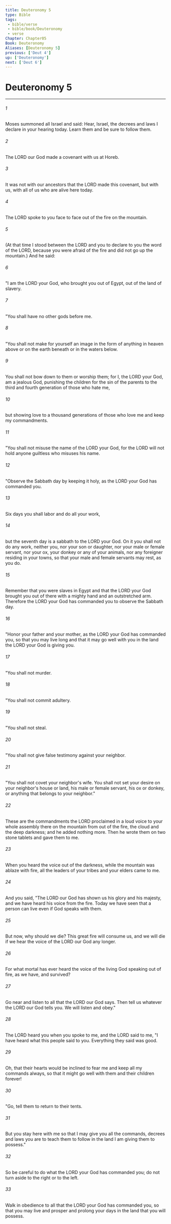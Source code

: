 ```yaml
---
title: Deuteronomy 5
type: Bible
tags:
 - bible/verse
 - bible/book/Deuteronomy
 - verse
Chapter: Chapter05
Book: Deuteronomy
Aliases: [Deuteronomy 5]
previous: ['Deut 4']
up: ['Deuteronomy']
next: ['Deut 6']
---
```

# Deuteronomy 5

***


###### 1 
Moses summoned all Israel and said: Hear, Israel, the decrees and laws I declare in your hearing today. Learn them and be sure to follow them. 

###### 2 
The LORD our God made a covenant with us at Horeb. 

###### 3 
It was not with our ancestors that the LORD made this covenant, but with us, with all of us who are alive here today. 

###### 4 
The LORD spoke to you face to face out of the fire on the mountain. 

###### 5 
(At that time I stood between the LORD and you to declare to you the word of the LORD, because you were afraid of the fire and did not go up the mountain.) And he said: 

###### 6 
"I am the LORD your God, who brought you out of Egypt, out of the land of slavery. 

###### 7 
"You shall have no other gods before me. 

###### 8 
"You shall not make for yourself an image in the form of anything in heaven above or on the earth beneath or in the waters below. 

###### 9 
You shall not bow down to them or worship them; for I, the LORD your God, am a jealous God, punishing the children for the sin of the parents to the third and fourth generation of those who hate me, 

###### 10 
but showing love to a thousand generations of those who love me and keep my commandments. 

###### 11 
"You shall not misuse the name of the LORD your God, for the LORD will not hold anyone guiltless who misuses his name. 

###### 12 
"Observe the Sabbath day by keeping it holy, as the LORD your God has commanded you. 

###### 13 
Six days you shall labor and do all your work, 

###### 14 
but the seventh day is a sabbath to the LORD your God. On it you shall not do any work, neither you, nor your son or daughter, nor your male or female servant, nor your ox, your donkey or any of your animals, nor any foreigner residing in your towns, so that your male and female servants may rest, as you do. 

###### 15 
Remember that you were slaves in Egypt and that the LORD your God brought you out of there with a mighty hand and an outstretched arm. Therefore the LORD your God has commanded you to observe the Sabbath day. 

###### 16 
"Honor your father and your mother, as the LORD your God has commanded you, so that you may live long and that it may go well with you in the land the LORD your God is giving you. 

###### 17 
"You shall not murder. 

###### 18 
"You shall not commit adultery. 

###### 19 
"You shall not steal. 

###### 20 
"You shall not give false testimony against your neighbor. 

###### 21 
"You shall not covet your neighbor's wife. You shall not set your desire on your neighbor's house or land, his male or female servant, his ox or donkey, or anything that belongs to your neighbor." 

###### 22 
These are the commandments the LORD proclaimed in a loud voice to your whole assembly there on the mountain from out of the fire, the cloud and the deep darkness; and he added nothing more. Then he wrote them on two stone tablets and gave them to me. 

###### 23 
When you heard the voice out of the darkness, while the mountain was ablaze with fire, all the leaders of your tribes and your elders came to me. 

###### 24 
And you said, "The LORD our God has shown us his glory and his majesty, and we have heard his voice from the fire. Today we have seen that a person can live even if God speaks with them. 

###### 25 
But now, why should we die? This great fire will consume us, and we will die if we hear the voice of the LORD our God any longer. 

###### 26 
For what mortal has ever heard the voice of the living God speaking out of fire, as we have, and survived? 

###### 27 
Go near and listen to all that the LORD our God says. Then tell us whatever the LORD our God tells you. We will listen and obey." 

###### 28 
The LORD heard you when you spoke to me, and the LORD said to me, "I have heard what this people said to you. Everything they said was good. 

###### 29 
Oh, that their hearts would be inclined to fear me and keep all my commands always, so that it might go well with them and their children forever! 

###### 30 
"Go, tell them to return to their tents. 

###### 31 
But you stay here with me so that I may give you all the commands, decrees and laws you are to teach them to follow in the land I am giving them to possess." 

###### 32 
So be careful to do what the LORD your God has commanded you; do not turn aside to the right or to the left. 

###### 33 
Walk in obedience to all that the LORD your God has commanded you, so that you may live and prosper and prolong your days in the land that you will possess. 
